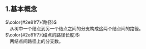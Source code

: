 ## 1.基本概念  
$\color{#2e81f7}{路径}$  
　从树中一个结点到另一个结点之间的分支构成这两个结点间的路径。  
$\color{#2e81f7}{结点的路径长度}$:  
　两结点间路径上的分支数。  
 
